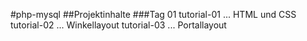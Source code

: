 #php-mysql
##Projektinhalte
###Tag 01
	tutorial-01	...	HTML und CSS 
	tutorial-02 ... Winkellayout
	tutorial-03 ... Portallayout
